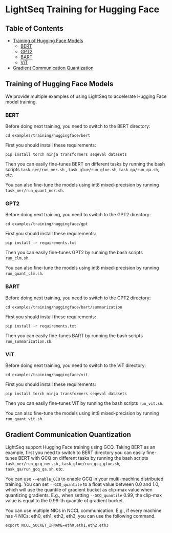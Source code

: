 # LightSeq Training for Hugging Face

## Table of Contents
- [Training of Hugging Face Models](#training-of-hugging-face-models)
    - [BERT](#bert)
    - [GPT2](#gpt2)
    - [BART](#bart)
    - [ViT](#vit)
- [Gradient Communication Quantization](#gradient-communication-quantization)

## Training of Hugging Face Models
We provide multiple examples of using LightSeq to accelerate Hugging Face model training.

### BERT
Before doing next training, you need to switch to the BERT directory:
```shell
cd examples/training/huggingface/bert
```

First you should install these requirements:
```shell
pip install torch ninja transformers seqeval datasets
```

Then you can easily fine-tunes BERT on different tasks by running the bash scripts `task_ner/run_ner.sh`
, `task_glue/run_glue.sh`, `task_qa/run_qa.sh`, etc.

You can also fine-tune the models using int8 mixed-precision by running `task_ner/run_quant_ner.sh`.

### GPT2
Before doing next training, you need to switch to the GPT2 directory:
```shell
cd examples/training/huggingface/gpt
```

First you should install these requirements:

```shell
pip install -r requirements.txt
```

Then you can easily fine-tunes GPT2 by running the bash scripts `run_clm.sh`.

You can also fine-tune the models using int8 mixed-precision by running `run_quant_clm.sh`.

### BART
Before doing next training, you need to switch to the GPT2 directory:
```shell
cd examples/training/huggingface/bart/summarization
```

First you should install these requirements:

```shell
pip install -r requirements.txt
```

Then you can easily fine-tunes BART by running the bash scripts `run_summarization.sh`.

### ViT
Before doing next training, you need to switch to the ViT directory:
```shell
cd examples/training/huggingface/vit
```

First you should install these requirements:
```shell
pip install torch ninja transformers seqeval datasets
```

Then you can easily fine-tunes ViT by running the bash scripts `run_vit.sh`.

You can also fine-tune the models using int8 mixed-precision by running `run_quant_vit.sh`.

## Gradient Communication Quantization
LightSeq support Hugging Face training using GCQ. Taking BERT as an example, first you need to switch to BERT directory you can easily fine-tunes BERT with GCQ on different tasks by running the bash scripts `task_ner/run_gcq_ner.sh` , `task_glue/run_gcq_glue.sh`, `task_qa/run_gcq_qa.sh`, etc.

You can use `--enable_GCQ` to enable GCQ in your multi-machine distributed training.
You can set `--GCQ_quantile` to a float value between 0.0 and 1.0, which will use the quantile of  gradient bucket as clip-max value when quantizing gradients. E.g., when setting `--GCQ_quantile` 0.99, the clip-max value is equal to the 0.99-th quantile of gradient bucket.

You can use multiple NICs in NCCL communication. E.g., if every machine has 4 NICs: eth0, eth1, eth2, eth3, you can use the following command.
```shell
export NCCL_SOCKET_IFNAME=eth0,eth1,eth2,eth3
```
